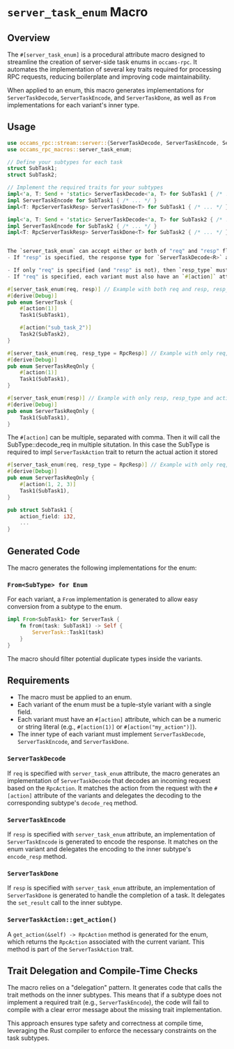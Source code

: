 # `server_task_enum` Macro

## Overview

The `#[server_task_enum]` is a procedural attribute macro designed to streamline the creation of server-side task enums in `occams-rpc`. It automates the implementation of several key traits required for processing RPC requests, reducing boilerplate and improving code maintainability.

When applied to an enum, this macro generates implementations for `ServerTaskDecode`, `ServerTaskEncode`, and `ServerTaskDone`, as well as `From` implementations for each variant's inner type.

## Usage

```rust
use occams_rpc::stream::server::{ServerTaskDecode, ServerTaskEncode, ServerTaskDone};
use occams_rpc_macros::server_task_enum;

// Define your subtypes for each task
struct SubTask1;
struct SubTask2;

// Implement the required traits for your subtypes
impl<'a, T: Send + 'static> ServerTaskDecode<'a, T> for SubTask1 { /* ... */ }
impl ServerTaskEncode for SubTask1 { /* ... */ }
impl<T: RpcServerTaskResp> ServerTaskDone<T> for SubTask1 { /* ... */ }

impl<'a, T: Send + 'static> ServerTaskDecode<'a, T> for SubTask2 { /* ... */ }
impl ServerTaskEncode for SubTask2 { /* ... */ }
impl<T: RpcServerTaskResp> ServerTaskDone<T> for SubTask2 { /* ... */ }


The `server_task_enum` can accept either or both of "req" and "resp" flags.
- If "resp" is specified, the response type for `ServerTaskDecode<R>` and `ServerTaskDone<R>` is implicitly `Self` (the enum itself). In this case, `resp_type` can be omitted.

- If only "req" is specified (and "resp" is not), then `resp_type` must be provided. This `resp_type` specifies the type `<R>` for parameters of `ServerTaskDecode<R>` and `ServerTaskDone<R>`.
- If "req" is specified, each variant must also have an `#[action]` attribute to associate it with an RPC action.

#[server_task_enum(req, resp)] // Example with both req and resp, resp_type omitted
#[derive(Debug)]
pub enum ServerTask {
    #[action(1)]
    Task1(SubTask1),

    #[action("sub_task_2")]
    Task2(SubTask2),
}

#[server_task_enum(req, resp_type = RpcResp)] // Example with only req, resp_type is required
#[derive(Debug)]
pub enum ServerTaskReqOnly {
    #[action(1)]
    Task1(SubTask1),
}

#[server_task_enum(resp)] // Example with only resp, resp_type and action is not required
#[derive(Debug)]
pub enum ServerTaskReqOnly {
    Task1(SubTask1),
}
```

The `#[action]` can be multiple, separated with comma. Then it will call the SubType::decode_req in multiple situtation.
In this case the SubType is required to impl `ServerTaskAction` trait to return the actual action it stored

```rust
#[server_task_enum(req, resp_type = RpcResp)] // Example with only req, resp_type is required
#[derive(Debug)]
pub enum ServerTaskReqOnly {
    #[action(1, 2, 3)]
    Task1(SubTask1),
}

pub struct SubTask1 {
    action_field: i32,
    ...
}
```

## Generated Code

The macro generates the following implementations for the enum:

### `From<SubType> for Enum`

For each variant, a `From` implementation is generated to allow easy conversion from a subtype to the enum.

```rust
impl From<SubTask1> for ServerTask {
    fn from(task: SubTask1) -> Self {
        ServerTask::Task1(task)
    }
}
```

The macro should filter potential duplicate types inside the variants.

## Requirements

- The macro must be applied to an enum.
- Each variant of the enum must be a tuple-style variant with a single field.
- Each variant must have an `#[action]` attribute, which can be a numeric or string literal (e.g., `#[action(1)]` or `#[action("my_action")]`).
- The inner type of each variant must implement `ServerTaskDecode`, `ServerTaskEncode`, and `ServerTaskDone`.

### `ServerTaskDecode`

If `req` is specified with `server_task_enum` attribute, the macro generates an implementation of `ServerTaskDecode` that decodes an incoming request based on the `RpcAction`. It matches the action from the request with the `#[action]` attribute of the variants and delegates the decoding to the corresponding subtype's `decode_req` method.

### `ServerTaskEncode`

If `resp` is specified with `server_task_enum` attribute, an implementation of `ServerTaskEncode` is generated to encode the response. It matches on the enum variant and delegates the encoding to the inner subtype's `encode_resp` method.

### `ServerTaskDone`

If `resp` is specified with `server_task_enum` attribute, an implementation of `ServerTaskDone` is generated to handle the completion of a task. It delegates the `set_result` call to the inner subtype.

### `ServerTaskAction::get_action()`

A `get_action(&self) -> RpcAction` method is generated for the enum, which returns the `RpcAction` associated with the current variant. This method is part of the `ServerTaskAction` trait.


## Trait Delegation and Compile-Time Checks

The macro relies on a "delegation" pattern. It generates code that calls the trait methods on the inner subtypes. This means that if a subtype does not implement a required trait (e.g., `ServerTaskEncode`), the code will fail to compile with a clear error message about the missing trait implementation.

This approach ensures type safety and correctness at compile time, leveraging the Rust compiler to enforce the necessary constraints on the task subtypes.
